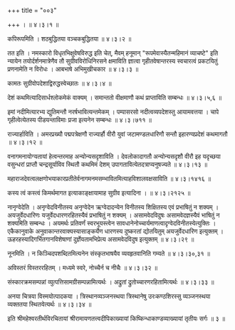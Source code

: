 +++
title = "००३"

+++
।  ॥  ४।३।१  ॥   

  

कपिरूपमिति । शठबुद्धितया वञ्चकबुद्धितया  ॥  ४।३।२  ॥   

  

तत इति । नमस्कारो विधृतभिक्षुवेषविरुद्ध इति चेत्, मैवम् हनूमान् "रूपमेवास्यैतन्महिमानं व्याचष्टे" इति न्यायेन तयोर्दर्शनमात्रेणैव तौ सुग्रीवविरोधिनिरसने क्षमाविति ज्ञात्वा गृहीतवेषान्तरस्य स्वचारत्वं प्रकटयितुं प्रणनामेति न विरोधः । आबभाषे अभिमुखीचकार  ॥  ४।३।३  ॥   

  

कामतः सुग्रीवोपदेशाद्विरुद्धस्वेच्छातः  ॥  ४।३।४  ॥   

  

देशं कथमित्यादिसार्धश्लोकमेकं वाक्यम् । समान्ततो वीक्षमाणौ कथं प्राप्ताविति सम्बन्धः  ॥  ४।३।५,६  ॥   

  

इमां नदीमित्यारभ्य द्युतिमन्तौ नरर्षभावित्यन्तमेकम् । पम्पासरसो नदीत्वव्यपदेशस्तु आयामवत्तया । चापे गृहीत्वेत्येतस्य पीडयन्ताविमाः प्रजा इत्यनेन सम्बन्धः  ॥  ४।३।७११  ॥   

  

राज्यार्हाविति । अमरप्रख्यौ पद्मपत्रेक्षणौ राज्यार्हौ वीरौ युवां जटामण्डलधारिणौ सन्तौ इहारण्यप्रदेशं कथमागतौ  ॥  ४।३।१२  ॥   

  

वनागमनायोग्यतायां हेत्वन्तरमाह अन्योन्यसदृशाविति । देवलोकादागतौ अन्योन्यसदृशौ वीरौ इह यदृच्छया वसुन्धरां प्राप्तौ चन्द्रसूर्याविव स्थितौ कथमिमं देशम् उपागतावित्येतदत्राप्यनुषज्यते  ॥  ४।३।१३  ॥   

  

महाराजदेवत्वलक्षणोभयाकारप्रतीतेर्वनागमनमसम्भावितमित्याहविशालवक्षसाविति  ॥  ४।३।१४१६  ॥   

  

कस्य त्वं कस्त्वं किमर्थमागत इत्याकाङ्क्षायामाह सुग्रीव इत्यादिना ।  ॥  ४।३।२१२५  ॥   

  

नानृग्वेदेति । अनृग्वेदविनीतस्य अनृग्वेदेन ऋग्वेदादन्येन विनीतस्य शिक्षितस्य एवं प्रभाषितुं न शक्यम् । अयजुर्वेदधारिणः यजुर्वेदधारणरहितस्यैवं प्रभाषितुं न शक्यम् । असामवेदविदुषः असामवेदज्ञस्यैवं भाषितुं न शक्यमिति सम्बन्धः । अयमर्थः प्रतिवर्णं स्वरभूयस्त्वेन सावधानेनोच्चार्यमाणत्वादृग्वेदविनीतस्येत्युक्तिः । एकैकानुवाके अनुवाकान्तरवाक्यस्यासाङ्कर्येण धारणस्य दुष्करतां द्योतयितुम् अयजुर्वेदधारिण इत्युक्तम् । ऊहरहस्यादिगर्भितगानविशेषाणां दुर्ज्ञेयतामभिप्रेत्य असामवेदविदुष इत्युक्तम्  ॥  ४।३।२९  ॥   

  

नूनमिति । न किञ्चिदपशब्दितमित्यनेन संस्कृतभाषयैव व्यवहृतवानिति गम्यते  ॥  ४।३।३०,३१  ॥   

  

अविस्तरं विस्तररहितम् । मध्यमे स्वरे, नोच्चैर्न च नीचैः  ॥  ४।३।३२  ॥   

  

संस्कारक्रमसम्पन्नां व्युत्पत्तिसामग्रीसम्पन्नामित्यर्थः । अद्रुतां द्रुतोच्चारणरहितामित्यर्थः  ॥  ४।३।३३  ॥   

  

अनया चित्रया विस्मयोत्पादकया । त्रिस्थानव्यञ्जनस्थया त्रिस्थानेषु उरःकण्ठशिरस्सु व्यञ्जनस्थया व्यक्ततया स्थितयेत्यर्थः  ॥  ४।३।३४  ॥   

  

इति श्रीमहेश्वरतीर्थविरचितायां श्रीरामायणतत्त्वदीपिकाख्यायां किष्किन्धाकाण्डव्याख्यायां तृतीयः सर्गः  ॥  ३  ॥   

  

